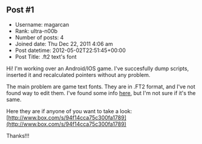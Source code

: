 ## Post #1
- Username: magarcan
- Rank: ultra-n00b
- Number of posts: 4
- Joined date: Thu Dec 22, 2011 4:06 am
- Post datetime: 2012-05-02T22:51:45+00:00
- Post Title: .ft2 text's font

Hi! I'm working over an Android/IOS game. I've succesfully dump scripts, inserted it and recalculated pointers without any problem.

The main problem are game text fonts. They are in .FT2 format, and I've not found way to edit them. I've found some info [here](http://www.freetype.org/freetype2/index.html), but I'm not sure if it's the same.

Here they are if anyone of you want to take a look: [http://www.box.com/s/94f14cca75c300fa1789](http://www.box.com/s/94f14cca75c300fa1789)

Thanks!!!
